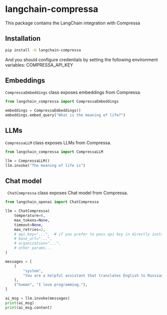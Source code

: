 # langchain-compressa

This package contains the LangChain integration with Compressa

## Installation

```bash
pip install -U langchain-compressa
```

And you should configure credentials by setting the following environment variables:
COMPRESSA_API_KEY

## Embeddings

`CompressaEmbeddings` class exposes embeddings from Compressa.

```python
from langchain_compressa import CompressaEmbeddings

embeddings = CompressaEmbeddings()
embeddings.embed_query("What is the meaning of life?")
```

## LLMs
`CompressaLLM` class exposes LLMs from Compressa.

```python
from langchain_compressa import CompressaLLM

llm = CompressaLLM()
llm.invoke("The meaning of life is")
```

## Chat model
` ChatCompressa` class exposes Chat model from Compressa.

```python
from langchain_openai import ChatCompressa

llm = ChatCompressa(
    temperature=0,
    max_tokens=None,
    timeout=None,
    max_retries=2,
    # api_key="...",  # if you prefer to pass api key in directly instaed of using env vars
    # base_url="...",
    # organization="...",
    # other params...
)

messages = [
    (
        "system",
        "You are a helpful assistant that translates English to Russian. Translate the user sentence.",
    ),
    ("human", "I love programming."),
]

ai_msg = llm.invoke(messages)
print(ai_msg)
print(ai_msg.content)

```
